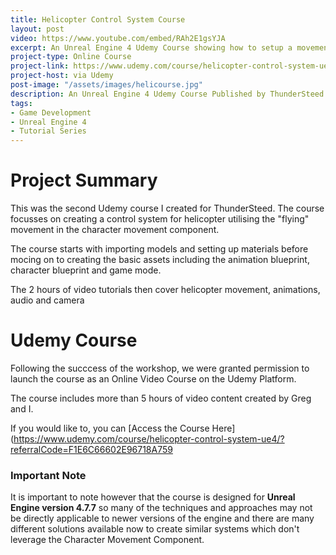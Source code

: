 ```yaml
---
title: Helicopter Control System Course
layout: post
video: https://www.youtube.com/embed/RAh2E1gsYJA
excerpt: An Unreal Engine 4 Udemy Course showing how to setup a movement system for a Duel Stick, Arcade Helicopter Game. 
project-type: Online Course
project-link: https://www.udemy.com/course/helicopter-control-system-ue4/?referralCode=F1E6C66602E96718A759https://www.udemy.com/course/helicopter-control-system-ue4/?referralCode=F1E6C66602E96718A759
project-host: via Udemy
post-image: "/assets/images/helicourse.jpg"
description: An Unreal Engine 4 Udemy Course Published by ThunderSteed Ltd.
tags:
- Game Development
- Unreal Engine 4
- Tutorial Series
---
```

# Project Summary

This was the second Udemy course I created for ThunderSteed. The course focusses on creating a control system for helicopter utilising the "flying" movement in the character movement component.

The course starts with importing models and setting up materials before mocing on to creating the basic assets including the animation blueprint, character blueprint and game mode.

The 2 hours of video tutorials then cover helicopter movement, animations, audio and camera

# Udemy Course

Following the succcess of the workshop, we were granted permission to launch the course as an Online Video Course on the Udemy Platform. 

The course includes more than 5 hours of video content created by Greg and I.

If you would like to, you can [Access the Course Here](https://www.udemy.com/course/helicopter-control-system-ue4/?referralCode=F1E6C66602E96718A759
### **Important Note**

It is important to note however that the course is designed for **Unreal Engine version 4.7.7** so many of the techniques and approaches may not be directly applicable to newer versions of the engine and there are many different solutions available now to create similar systems which don't leverage the Character Movement Component.